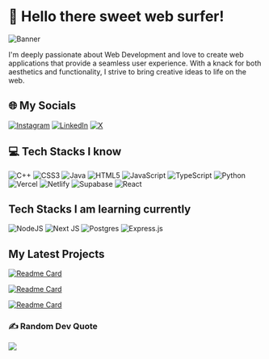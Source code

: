 # 👋 Hello there sweet web surfer!
![Banner](https://media.licdn.com/dms/image/D5616AQH48KaOcSHbtw/profile-displaybackgroundimage-shrink_350_1400/0/1693997721394?e=1717027200&v=beta&t=sAOHRodUXgBRDWFHYGjMtGMlbo7Vxl6GDE6tssa2bgc)

I'm deeply passionate about Web Development and love to create web applications that provide a seamless user experience. With a knack for both aesthetics and functionality, I strive to bring creative ideas to life on the web.


## 🌐 My Socials
[![Instagram](https://img.shields.io/badge/Instagram-%23E4405F.svg?logo=Instagram&logoColor=white)](https://instagram.com/soumyabrata_banik) [![LinkedIn](https://img.shields.io/badge/LinkedIn-%230077B5.svg?logo=linkedin&logoColor=white)](https://linkedin.com/in/soumyabrata-banik-023234270) [![X](https://img.shields.io/badge/X-black.svg?logo=X&logoColor=white)](https://x.com/Soumyabrata2002) 


## 💻 Tech Stacks I know
![C++](https://img.shields.io/badge/c++-%2300599C.svg?style=for-the-badge&logo=c%2B%2B&logoColor=white) ![CSS3](https://img.shields.io/badge/css3-%231572B6.svg?style=for-the-badge&logo=css3&logoColor=white) ![Java](https://img.shields.io/badge/java-%23ED8B00.svg?style=for-the-badge&logo=openjdk&logoColor=white) ![HTML5](https://img.shields.io/badge/html5-%23E34F26.svg?style=for-the-badge&logo=html5&logoColor=white) ![JavaScript](https://img.shields.io/badge/javascript-%23323330.svg?style=for-the-badge&logo=javascript&logoColor=%23F7DF1E) ![TypeScript](https://img.shields.io/badge/typescript-%23007ACC.svg?style=for-the-badge&logo=typescript&logoColor=white) ![Python](https://img.shields.io/badge/python-3670A0?style=for-the-badge&logo=python&logoColor=ffdd54) ![Vercel](https://img.shields.io/badge/vercel-%23000000.svg?style=for-the-badge&logo=vercel&logoColor=white) ![Netlify](https://img.shields.io/badge/netlify-%23000000.svg?style=for-the-badge&logo=netlify&logoColor=#00C7B7) ![Supabase](https://img.shields.io/badge/Supabase-3ECF8E?style=for-the-badge&logo=supabase&logoColor=white) ![React](https://img.shields.io/badge/react-%2320232a.svg?style=for-the-badge&logo=react&logoColor=%2361DAFB) 


## Tech Stacks I am learning currently
![NodeJS](https://img.shields.io/badge/node.js-6DA55F?style=for-the-badge&logo=node.js&logoColor=white) ![Next JS](https://img.shields.io/badge/Next-black?style=for-the-badge&logo=next.js&logoColor=white) ![Postgres](https://img.shields.io/badge/postgres-%23316192.svg?style=for-the-badge&logo=postgresql&logoColor=white) ![Express.js](https://img.shields.io/badge/express.js-%23404d59.svg?style=for-the-badge&logo=express&logoColor=%2361DAFB)


## My Latest Projects

[![Readme Card](https://github-readme-stats.vercel.app/api/pin/?username=SoumyabrataBanik&repo=YourFoodies&theme=github_dark)](https://github.com/SoumyabrataBanik/YourFoodies)  

[![Readme Card](https://github-readme-stats.vercel.app/api/pin/?username=SoumyabrataBanik&repo=Wild-Oasis&theme=github_dark)](https://github.com/SoumyabrataBanik/Wild-Oasis)

[![Readme Card](https://github-readme-stats.vercel.app/api/pin/?username=SoumyabrataBanik&repoBackend-Nodejs-TypeScript=&theme=github_dark)](https://github.com/SoumyabrataBanik/Backend-Nodejs-TypeScript)


### ✍️ Random Dev Quote
![](https://quotes-github-readme.vercel.app/api?type=horizontal&theme=radical)
